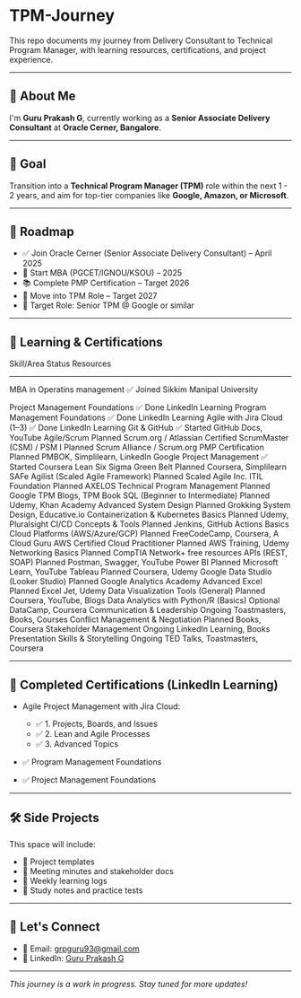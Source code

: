 # TPM-Journey

This repo documents my journey from Delivery Consultant to Technical Program Manager, with learning resources, certifications, and project experience.

---

## 👋 About Me

I'm **Guru Prakash G**, currently working as a **Senior Associate Delivery Consultant** at **Oracle Cerner, Bangalore**.

---

## 🎯 Goal

Transition into a **Technical Program Manager (TPM)** role within the next 1 - 2 years, and aim for top-tier companies like **Google, Amazon, or Microsoft**.

---

## 📌 Roadmap

- ✅ Join Oracle Cerner (Senior Associate Delivery Consultant) – April 2025  
- 🚀 Start MBA (PGCET/IGNOU/KSOU) – 2025  
- 📚 Complete PMP Certification – Target 2026  
- 💼 Move into TPM Role – Target 2027  
- 🌟 Target Role: Senior TPM @ Google or similar

---

## 🧠 Learning & Certifications

Skill/Area                                  Status       Resources
-----------------------------------------  -----------  ----------------------------------------
MBA in Operatins management                ✅ Joined      Sikkim Manipal University

Project Management Foundations             ✅ Done        LinkedIn Learning
Program Management Foundations             ✅ Done        LinkedIn Learning
Agile with Jira Cloud (1–3)                ✅ Done        LinkedIn Learning
Git & GitHub                               ✅ Started      GitHub Docs, YouTube
Agile/Scrum                                Planned        Scrum.org / Atlassian
Certified ScrumMaster (CSM) / PSM I        Planned        Scrum Alliance / Scrum.org
PMP Certification                          Planned        PMBOK, Simplilearn, LinkedIn
Google Project Management                  ✅ Started     Coursera
Lean Six Sigma Green Belt                  Planned        Coursera, Simplilearn
SAFe Agilist (Scaled Agile Framework)      Planned        Scaled Agile Inc.
ITIL Foundation                            Planned        AXELOS
Technical Program Management               Planned        Google TPM Blogs, TPM Book
SQL (Beginner to Intermediate)             Planned        Udemy, Khan Academy
Advanced System Design                     Planned        Grokking System Design, Educative.io
Containerization & Kubernetes Basics       Planned        Udemy, Pluralsight
CI/CD Concepts & Tools                     Planned        Jenkins, GitHub Actions Basics
Cloud Platforms (AWS/Azure/GCP)            Planned        FreeCodeCamp, Coursera, A Cloud Guru
AWS Certified Cloud Practitioner           Planned        AWS Training, Udemy
Networking Basics                          Planned        CompTIA Network+ free resources
APIs (REST, SOAP)                          Planned        Postman, Swagger, YouTube
Power BI                                   Planned        Microsoft Learn, YouTube
Tableau                                    Planned        Coursera, Udemy
Google Data Studio (Looker Studio)         Planned        Google Analytics Academy
Advanced Excel                             Planned        Excel Jet, Udemy
Data Visualization Tools (General)         Planned        Coursera, YouTube, Blogs
Data Analytics with Python/R (Basics)      Optional       DataCamp, Coursera
Communication & Leadership                 Ongoing        Toastmasters, Books, Courses
Conflict Management & Negotiation          Planned        Books, Coursera
Stakeholder Management                     Ongoing        LinkedIn Learning, Books
Presentation Skills & Storytelling         Ongoing        TED Talks, Toastmasters, Coursera 

---

## 📄 Completed Certifications (LinkedIn Learning)

- Agile Project Management with Jira Cloud:  
  - ✅ 1. Projects, Boards, and Issues  
  - ✅ 2. Lean and Agile Processes  
  - ✅ 3. Advanced Topics  

- ✅ Program Management Foundations  
- ✅ Project Management Foundations  

---

## 🛠️ Side Projects

This space will include:
- 📂 Project templates  
- 📄 Meeting minutes and stakeholder docs  
- 🧾 Weekly learning logs  
- 🧠 Study notes and practice tests  

---

## 🤝 Let's Connect

- 📧 Email: [grpguru93@gmail.com](mailto:grpguru93@gmail.com)  
- 🔗 LinkedIn: [Guru Prakash G](https://www.linkedin.com/in/guru-prakash-g-aab00518a)  

---

_This journey is a work in progress. Stay tuned for more updates!_
